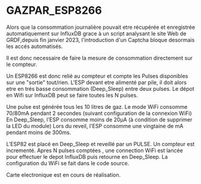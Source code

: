 # GAZPAR_ESP8266

Alors que la consommation journalière pouvait etre récupérée et enregistrée automatiquement sur InfluxDB grace à un script analysant le site Web de GRDF,depuis fin janvier 2023, l'introduction d'un Captcha bloque desormais les accés automatisés.

Il est donc necessaire de faire la mesure de consommation directement sur le compteur.

Un ESP8266 est donc relié au compteur et compte les Pulses disponibles sur une "sortie" tout/rien.
L'ESP devant etre alimenté par pile, il doit alors etre en trés basse consommation (Deep_Sleep) entre deux pulses.
Le dépot en Wifi sur InfluxDB peut se faire toutes les N pulses.

Une pulse est générée tous les 10 litres de gaz.
Le mode WiFi consomme 70/80mA pendant 2 secondes (suivant configuration de la connexion WiFi)
En Deep_Sleep, l'ESP consomme moins de 20µA (à condition de supprimer la LED du module)
Lors du reveil, l'ESP consomme une vingtaine de mA pendant moins de 300ms.

L'ESP82 est placé en Deep_Sleep et reveillé par un PULSE. Un compteur est incrementé. Apres N pulses comptées , une connection WiFi est lancée pour effectuer le depot InfluxDB puis retourne en Deep_Sleep.
La configuration du WiFi se fait dans le code source.

Carte electronique est en cours de réalisation.


